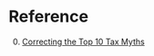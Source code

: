 # Reference

0. [Correcting the Top 10 Tax Myths](https://manhattan.institute/article/correcting-the-top-10-tax-myths)

